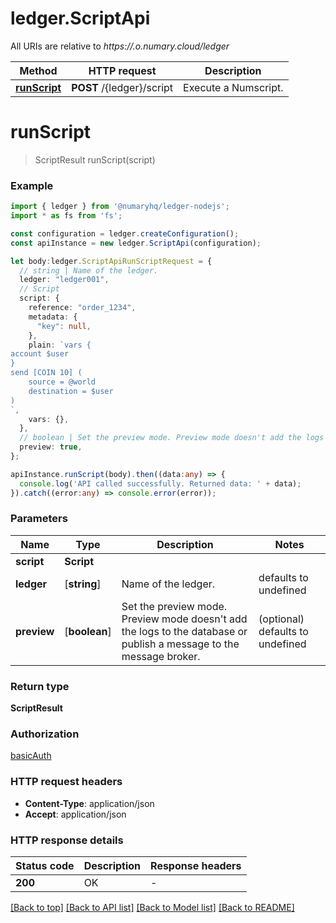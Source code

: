 # ledger.ScriptApi

All URIs are relative to *https://.o.numary.cloud/ledger*

Method | HTTP request | Description
------------- | ------------- | -------------
[**runScript**](ScriptApi.md#runScript) | **POST** /{ledger}/script | Execute a Numscript.


# **runScript**
> ScriptResult runScript(script)


### Example


```typescript
import { ledger } from '@numaryhq/ledger-nodejs';
import * as fs from 'fs';

const configuration = ledger.createConfiguration();
const apiInstance = new ledger.ScriptApi(configuration);

let body:ledger.ScriptApiRunScriptRequest = {
  // string | Name of the ledger.
  ledger: "ledger001",
  // Script
  script: {
    reference: "order_1234",
    metadata: {
      "key": null,
    },
    plain: `vars {
account $user
}
send [COIN 10] (
	source = @world
	destination = $user
)
`,
    vars: {},
  },
  // boolean | Set the preview mode. Preview mode doesn't add the logs to the database or publish a message to the message broker. (optional)
  preview: true,
};

apiInstance.runScript(body).then((data:any) => {
  console.log('API called successfully. Returned data: ' + data);
}).catch((error:any) => console.error(error));
```


### Parameters

Name | Type | Description  | Notes
------------- | ------------- | ------------- | -------------
 **script** | **Script**|  |
 **ledger** | [**string**] | Name of the ledger. | defaults to undefined
 **preview** | [**boolean**] | Set the preview mode. Preview mode doesn&#39;t add the logs to the database or publish a message to the message broker. | (optional) defaults to undefined


### Return type

**ScriptResult**

### Authorization

[basicAuth](README.md#basicAuth)

### HTTP request headers

 - **Content-Type**: application/json
 - **Accept**: application/json


### HTTP response details
| Status code | Description | Response headers |
|-------------|-------------|------------------|
**200** | OK |  -  |

[[Back to top]](#) [[Back to API list]](README.md#documentation-for-api-endpoints) [[Back to Model list]](README.md#documentation-for-models) [[Back to README]](README.md)


